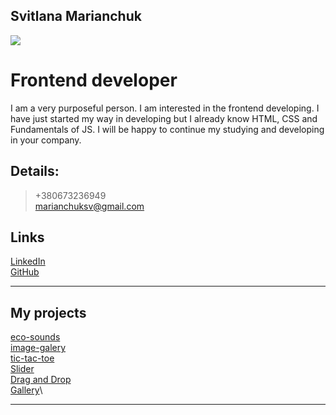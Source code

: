 ## Svitlana Marianchuk

![](https://i.postimg.cc/k4KTh9DW/foto.jpg)

# Frontend developer

I am a very purposeful person. I am interested in the frontend developing. I
have just started my way in developing but I already know HTML, CSS and
Fundamentals of JS. I will be happy to continue my studying and developing in
your company.

## Details:
   >+380673236949\
    marianchuksv@gmail.com

## Links

[LinkedIn](https://www.linkedin.com/in/svitlana-marianchuk-026165180/)\
[GitHub](https://github.com/Marianchuk)

***
## My projects
[eco-sounds](https://rolling-scopes-school.github.io/marianchuk-JSFEPRESCHOOL/eco-sounds/)\
[image-galery](https://rolling-scopes-school.github.io/marianchuk-JSFEPRESCHOOL/image-galery/)\
[tic-tac-toe](https://rolling-scopes-school.github.io/marianchuk-JSFEPRESCHOOL/tic-tac-toe/)\
[Slider](https://marianchuk.github.io/03_slider/)\
[Drag and Drop](https://marianchuk.github.io/02_drag_and_drop/)\
[Gallery](https://marianchuk.github.io/01_gallery_of_cards/)\
***
